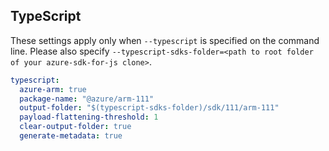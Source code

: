 ## TypeScript

These settings apply only when `--typescript` is specified on the command line.
Please also specify `--typescript-sdks-folder=<path to root folder of your azure-sdk-for-js clone>`.

``` yaml $(typescript)
typescript:
  azure-arm: true
  package-name: "@azure/arm-111"
  output-folder: "$(typescript-sdks-folder)/sdk/111/arm-111"
  payload-flattening-threshold: 1
  clear-output-folder: true
  generate-metadata: true
```
